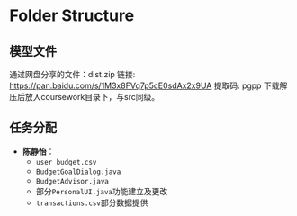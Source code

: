 # Folder Structure
## 模型文件
通过网盘分享的文件：dist.zip
链接: https://pan.baidu.com/s/1M3x8FVq7p5cE0sdAx2x9UA 提取码: pgpp
下载解压后放入coursework目录下，与src同级。

## 任务分配
* **陈静怡**：
    * `user_budget.csv`
    * `BudgetGoalDialog.java`
    * `BudgetAdvisor.java`
    * 部分`PersonalUI.java`功能建立及更改
    * `transactions.csv`部分数据提供
